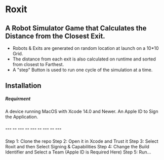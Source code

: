 # Roxit
## A Robot Simulator Game that Calculates the Distance from the Closest Exit.

- Robots & Exits are generated on random location at launch on a 10*10 Grid.
- The distance from each exit is also calculated on runtime and sorted from closest to Farthest.
- A "step" Button is used to run one cycle of the simulation at a time.

## Installation
##### Requirment
A device running MacOS with Xcode 14.0 and Newer.
An Apple ID to Sign the Application.
##### --- -- --- -- --- -- --- -- ---
Step 1: Clone the repo 
Step 2: Open it in Xcode and Trust it
Step 3: Select Roxit and then Select Signing & Capabilities
Step 4: Change the Build Identifier and Select a Team (Apple ID is Required Here)
Step 5: Run...

